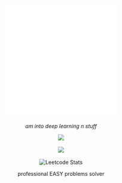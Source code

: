 <p align="center">
<img src="./240815616-7b282ec6-fcc3-4600-90a7-2c3140549f58.gif" width="300">
</p>

<p align="center">
  <em>am into deep learning n stuff</em>
</p>

<p align="center">
<img src="https://github.com/mistaluai/mistaluai/blob/main/output.gif" width="700">
</p>

<p align="center">
  <img src="http://github-profile-summary-cards.vercel.app/api/cards/profile-details?username=mistaluai&theme=github_dark" />
</p>  


<p align="center">
  <img src="https://leetcard.jacoblin.cool/mistaluai?theme=dark&font=Roboto&ext=heatmap&border=0&radius=20&hide=ranking" alt="Leetcode Stats">
</p>

<div align="center">
  <quote>professional EASY problems solver</quote>
</div>
